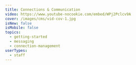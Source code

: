 ```yaml
---
title: Connections & Communication
video: https://www.youtube-nocookie.com/embed/WPj2Pclcv9A
cover: /images/cms/vid-cov-1.jpg
isNew: false
isMobile: false
topics:
  - getting-started
  - messaging
  - connection-management
userTypes:
  - staff
---
```

